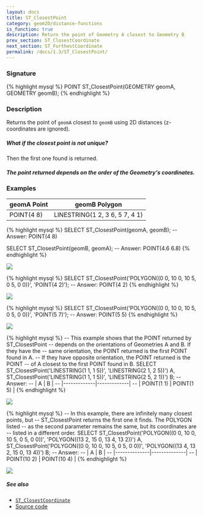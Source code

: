 ```yaml
---
layout: docs
title: ST_ClosestPoint
category: geom2D/distance-functions
is_function: true
description: Return the point of Geometry A closest to Geometry B
prev_section: ST_ClosestCoordinate
next_section: ST_FurthestCoordinate
permalink: /docs/1.3/ST_ClosestPoint/
---
```


### Signature

{% highlight mysql %}
POINT ST_ClosestPoint(GEOMETRY geomA, GEOMETRY geomB);
{% endhighlight %}

### Description

Returns the point of `geomA` closest to `geomB` using 2D distances
(z-coordinates are ignored).

<div class="note">
  <h5>What if the closest point is not unique?</h5>
  <p> Then the first one found is returned.</p>
</div>

<div class="note warning">
  <h5>The point returned depends on the order of the Geometry's
  coordinates.</h5>
</div>

### Examples

| geomA Point | geomB Polygon                  |
|-------------|--------------------------------|
| POINT(4 8)  | LINESTRING(1 2, 3 6, 5 7, 4 1) |

{% highlight mysql %}
SELECT  ST_ClosestPoint(geomA, geomB);
-- Answer: POINT(4 8)

SELECT  ST_ClosestPoint(geomB, geomA);
-- Answer: POINT(4.6 6.8)
{% endhighlight %}

<img class="displayed" src="../ST_ClosestPoint_1.png"/>

{% highlight mysql %}
SELECT  ST_ClosestPoint('POLYGON((0 0, 10 0, 10 5, 0 5, 0 0))',
    'POINT(4 2)');
-- Answer: POINT(4 2)
{% endhighlight %}

<img class="displayed" src="../ST_ClosestPoint_2.png"/>

{% highlight mysql %}
SELECT  ST_ClosestPoint('POLYGON((0 0, 10 0, 10 5, 0 5, 0 0))',
    'POINT(5 7)');
-- Answer: POINT(5 5)
{% endhighlight %}

<img class="displayed" src="../ST_ClosestPoint_3.png"/>

{% highlight mysql %}
-- This example shows that the POINT returned by ST_ClosestPoint
-- depends on the orientations of Geometries A and B. If they have the
-- same orientation, the POINT returned is the first POINT found in A.
-- If they have opposite orientation, the POINT returned is the POINT
-- of A closest to the first POINT found in B.
SELECT ST_ClosestPoint('LINESTRING(1 1, 1 5))',
                       'LINESTRING(2 1, 2 5))') A,
       ST_ClosestPoint('LINESTRING(1 1, 1 5))',
                       'LINESTRING(2 5, 2 1))') B;
-- Answer:
-- |      A      |      B      |
-- |-------------|-------------|
-- | POINT(1 1)  | POINT(1 5)  |
{% endhighlight %}

<img class="displayed" src="../ST_ClosestPoint_5.png"/>

{% highlight mysql %}
-- In this example, there are infinitely many closest points, but
-- ST_ClosestPoint returns the first one it finds. The POLYGON listed
-- as the second parameter remains the same, but its coordinates are
-- listed in a different order.
SELECT ST_ClosestPoint('POLYGON((0 0, 10 0, 10 5, 0 5, 0 0))',
                       'POLYGON((13 2, 15 0, 13 4, 13 2))') A,
       ST_ClosestPoint('POLYGON((0 0, 10 0, 10 5, 0 5, 0 0))',
                       'POLYGON((13 4, 13 2, 15 0, 13 4))') B;
-- Answer:
-- |      A       |      B       |
-- |--------------|--------------|
-- | POINT(10 2)  | POINT(10 4)  |
{% endhighlight %}

<img class="displayed" src="../ST_ClosestPoint_4.png"/>

##### See also

* [`ST_ClosestCoordinate`](../ST_ClosestCoordinate)
* <a href="https://github.com/orbisgis/h2gis/blob/v1.3.0/h2gis-functions/src/main/java/org/h2gis/functions/spatial/distance/ST_ClosestPoint.java" target="_blank">Source code</a>
